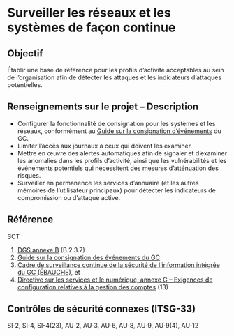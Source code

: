 # Surveiller les réseaux et les systèmes de façon continue

## Objectif

Établir une base de référence pour les profils d’activité acceptables au sein de l’organisation afin de détecter les attaques et les indicateurs d’attaques potentielles.

## Renseignements sur le projet – Description

- Configurer la fonctionnalité de consignation pour les systèmes et les réseaux, conformément au [Guide sur la consignation d’événements](https://www.canada.ca/fr/gouvernement/systeme/gouvernement-numerique/securite-confidentialite-ligne/guide-sur-la-consignation-evenements.html) du GC.
- Limiter l’accès aux journaux à ceux qui doivent les examiner.
- Mettre en œuvre des alertes automatiques afin de signaler et d’examiner les anomalies dans les profils d’activité, ainsi que les vulnérabilités et les événements potentiels qui nécessitent des mesures d’atténuation des risques.
- Surveiller en permanence les services d’annuaire (et les autres mémoires de l’utilisateur principaux) pour détecter les indicateurs de compromission ou d’attaque active.

## Référence

SCT

1. [DGS annexe B](https://www.tbs-sct.gc.ca/pol/doc-fra.aspx?id=32611#appB) (B.2.3.7)
2. [Guide sur la consignation des événements du GC](https://www.canada.ca/fr/gouvernement/systeme/gouvernement-numerique/securite-confidentialite-ligne/guide-sur-la-consignation-evenements.html)
3. [Cadre de surveillance continue de la sécurité de l’information intégrée du GC (ÉBAUCHE)](https://www.gcpedia.gc.ca/gcwiki/images/f/f1/GC_Enterprise_Information_Security_Continuous_Monitoring_Concept_Paper.pdf), et
4. [Directive sur les services et le numérique, annexe G – Exigences de configuration relatives à la gestion des comptes](https://www.gcpedia.gc.ca/gcwiki/images/8/87/7_-_Exigences_de_configuration_relatives_Ã_la_gestion_des_comptes.pdf) (13)

## Contrôles de sécurité connexes (ITSG-33)

SI‑2, SI‑4, SI-4(23), AU‑2, AU‑3, AU‑6, AU‑8, AU‑9, AU‑9(4), AU‑12
